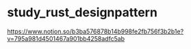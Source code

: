# study_rust_designpattern


https://www.notion.so/b3ba576878b14b998fe2fb756f3b2b1e?v=795a981d4501467a901bb4258adfc5ab
